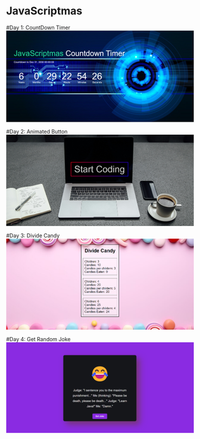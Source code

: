 # JavaScriptmas

#Day 1: CountDown Timer
<img src="./Output Screenshots/countdown timer.png" alt="Countdown Timer Screenshot">

#Day 2: Animated Button
<img src="./Output Screenshots/animated button.png" alt="Animated button Screenshot">

#Day 3: Divide Candy
<img src="./Output Screenshots/divide candy.png" alt="Divide candy Screenshot">

#Day 4: Get Random Joke
<img src="./Output Screenshots/RandomJoke.png" alt="Get Random Joke Screenshot">